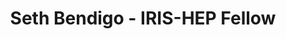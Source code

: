 ---
layout: fellow
pagetype: fellow
shortname: SethBendigo
permalink: /fellows/SethBendigo.html
fellow-name: Seth Bendigo
title: Seth Bendigo - IRIS-HEP Fellow
active: True
dates:
  start: 2023-06-05
  end: 2023-09-02
photo: /assets/images/team/Seth-Bendigo.jpg
institution: South Dakota School of Mines and Technology
e-mail: sethbendigo@outlook.com
focus-area: as
project_title: Refactoring AwkwardForth Generation in Uproot
project_goal: >
    Refactoring AwkwardForth code generation in the Uproot python library, using test-driven development. Refactored code will align more with functional programming than the current implementation.  
mentors:
  - Jim Pivarski (Princeton University)
  - Ioana Ifrim (Princeton University)
proposal: /assets/pdf/fellows-2023/IRIS028-proposal-Seth-Bendigo.pdf
presentations:
current_status: 
github-username: SethBendigo
linkedin-profile: https://www.linkedin.com/in/sethbendigo/
---